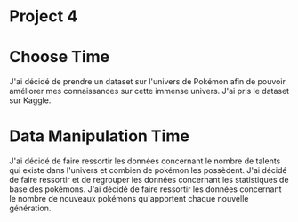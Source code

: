 # Project 4

# Choose Time

  J'ai décidé de prendre un dataset sur l'univers de Pokémon afin de pouvoir améliorer mes connaissances sur cette immense univers. J'ai pris le dataset sur Kaggle. 
  
# Data Manipulation Time

 J'ai décidé de faire ressortir les données concernant le nombre de talents qui existe dans l'univers et combien de pokémon les possèdent. 
 J'ai décidé de faire ressortir et de regrouper les données concernant les statistiques de base des pokémons.
 J'ai décidé de faire ressortir les données concernant le nombre de nouveaux pokémons qu'apportent chaque nouvelle génération.
 
 
